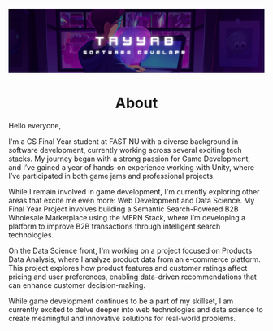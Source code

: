 ![Muhammad Tayyab The Game Dev](https://github.com/CodeBard-x88/CodeBard-x88/blob/main/Game%20Development%20Banner.png)
<br>
<h1 align="center">About</h1>
<p>
  Hello everyone,

I'm a CS Final Year student at FAST NU with a diverse background in software development, currently working across several exciting tech stacks. My journey began with a strong passion for Game Development, and I’ve gained a year of hands-on experience working with Unity, where I’ve participated in both game jams and professional projects.

While I remain involved in game development, I'm currently exploring other areas that excite me even more: Web Development and Data Science. My Final Year Project involves building a Semantic Search-Powered B2B Wholesale Marketplace using the MERN Stack, where I’m developing a platform to improve B2B transactions through intelligent search technologies.

On the Data Science front, I'm working on a project focused on Products Data Analysis, where I analyze product data from an e-commerce platform. This project explores how product features and customer ratings affect pricing and user preferences, enabling data-driven recommendations that can enhance customer decision-making.

While game development continues to be a part of my skillset, I am currently excited to delve deeper into web technologies and data science to create meaningful and innovative solutions for real-world problems.
</p>

<!--
**CodeBard-x88/CodeBard-x88** is a ✨ _special_ ✨ repository because its `README.md` (this file) appears on your GitHub profile.

Here are some ideas to get you started:

- 🔭 I’m currently working on ...
- 🌱 I’m currently learning ...
- 👯 I’m looking to collaborate on ...
- 🤔 I’m looking for help with ...
- 💬 Ask me about ...
- 📫 How to reach me: ...
- 😄 Pronouns: ...
- ⚡ Fun fact: ...
-->
